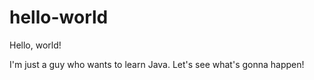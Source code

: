 # hello-world

Hello, world!

I'm just a guy who wants to learn Java.
Let's see what's gonna happen!
